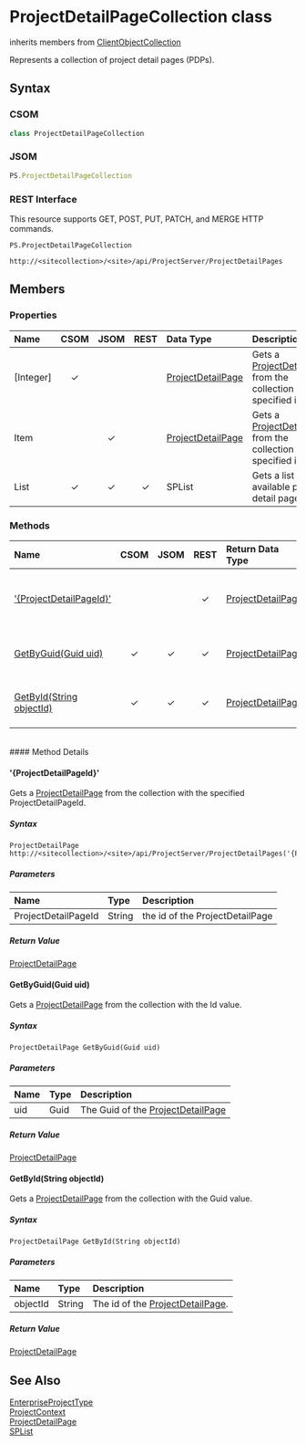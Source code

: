 [comment]: # (Name:ProjectDetailPageCollection)
[comment]: # (Type:class)
[comment]: # (Status:Verified)

# <a name="name"></a>ProjectDetailPageCollection class

inherits members from [ClientObjectCollection<ProjectDetailPage>](https://msdn.microsoft.com/EN-US/library/ee539303)<br/>

<a name="description"></a>Represents a collection of project detail pages (PDPs).

## <a name="syntax"></a>Syntax

### CSOM

```C#
class ProjectDetailPageCollection 
```
### JSOM

```JavaScript
PS.ProjectDetailPageCollection
```
### REST Interface

This resource supports GET, POST, PUT, PATCH, and MERGE HTTP commands.

```
PS.ProjectDetailPageCollection

http://<sitecollection>/<site>/api/ProjectServer/ProjectDetailPages
```

## <a name="members"></a>Members

### <a name="properties"></a>Properties

|**Name**|**CSOM**|**JSOM**|**REST**|**Data Type**|**Description**|
|:-----|:-----:|:-----:|:-----:|:-----|:-----|
|<a name="[Integer]"></a>[Integer]|&#x2713;|||[ProjectDetailPage](ProjectDetailPage.md)|Gets a [ProjectDetailPage](ProjectDetailPage.md) from the collection at the specified index.|
|<a name="Item"></a>Item||&#x2713;||[ProjectDetailPage](ProjectDetailPage.md)|Gets a [ProjectDetailPage](ProjectDetailPage.md) from the collection at the specified index.|
|<a name="List"></a>List|&#x2713;|&#x2713;|&#x2713;|SPList|Gets a list of available project detail pages.|

### <a name="methods"></a>Methods

|**Name**|**CSOM**|**JSOM**|**REST**|**Return Data Type**|**Description**|
|:-----|:-----:|:-----:|:-----:|:-----|:-----|
|[&#39;{ProjectDetailPageId}&#39;](#&#39;{ProjectDetailPageId}&#39;)|||&#x2713;|[ProjectDetailPage](ProjectDetailPage.md)|Gets a [ProjectDetailPage](ProjectDetailPage.md) from the collection with the specified ProjectDetailPageId.|
|[GetByGuid(Guid uid)](#GetByGuid_Guid_uid_)|&#x2713;|&#x2713;|&#x2713;|[ProjectDetailPage](ProjectDetailPage.md)|Gets a [ProjectDetailPage](ProjectDetailPage.md) from the collection with the Id value.|
|[GetById(String objectId)](#GetById_String_objectId_)|&#x2713;|&#x2713;|&#x2713;|[ProjectDetailPage](ProjectDetailPage.md)|Gets a [ProjectDetailPage](ProjectDetailPage.md) from the collection with the Guid value.|

<br/>
#### Method Details

#### <a name="&#39;{ProjectDetailPageId}&#39;"></a>&#39;{ProjectDetailPageId}&#39;
 
Gets a [ProjectDetailPage](ProjectDetailPage.md) from the collection with the specified ProjectDetailPageId.

##### Syntax

```
ProjectDetailPage http://<sitecollection>/<site>/api/ProjectServer/ProjectDetailPages('{ProjectDetailPageId}')
```

##### Parameters
|**Name** |**Type**|**Description**|
|:------ |:----|:------ |
|ProjectDetailPageId|String|the id of the ProjectDetailPage|

##### Return Value

[ProjectDetailPage](ProjectDetailPage.md)

#### <a name="GetByGuid_Guid_uid_"></a>GetByGuid(Guid uid)
 
Gets a [ProjectDetailPage](ProjectDetailPage.md) from the collection with the Id value.

##### Syntax

```
ProjectDetailPage GetByGuid(Guid uid)
```

##### Parameters
|**Name** |**Type**|**Description**|
|:------ |:----|:------ |
|uid|Guid|The Guid of the [ProjectDetailPage](ProjectDetailPage.md)|

##### Return Value

[ProjectDetailPage](ProjectDetailPage.md)

#### <a name="GetById_String_objectId_"></a>GetById(String objectId)
 
Gets a [ProjectDetailPage](ProjectDetailPage.md) from the collection with the Guid value.

##### Syntax

```
ProjectDetailPage GetById(String objectId)
```

##### Parameters
|**Name** |**Type**|**Description**|
|:------ |:----|:------ |
|objectId|String|The id of the [ProjectDetailPage](ProjectDetailPage.md).|

##### Return Value

[ProjectDetailPage](ProjectDetailPage.md)

## <a name="seeAlso"></a>See Also

[EnterpriseProjectType](EnterpriseProjectType.md)<br/>
[ProjectContext](ProjectContext.md)<br/>
[ProjectDetailPage](ProjectDetailPage.md)<br/>
[SPList](https://msdn.microsoft.com/en-us/library/microsoft.sharepoint.splist.aspx)<br/>
